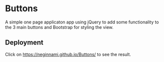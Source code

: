 # Buttons

A simple one page applicaton app using jQuery to add some functionality to the 3 main buttons and Bootstrap for styling the view. 

## Deployment

Click on https://neginnami.github.io/Buttons/ to see the result.
